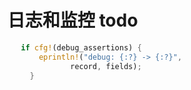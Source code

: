# 日志和监控 todo


```rust
   if cfg!(debug_assertions) {
       eprintln!("debug: {:?} -> {:?}",
              record, fields);
     }
```